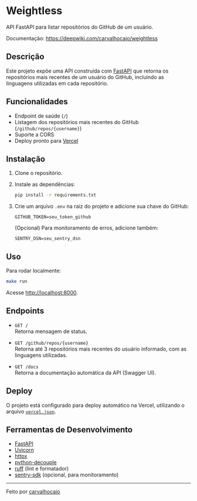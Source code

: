 # Weightless

API FastAPI para listar repositórios do GitHub de um usuário.

Documentação: https://deepwiki.com/carvalhocaio/weightless

## Descrição

Este projeto expõe uma API construída com [FastAPI](https://fastapi.tiangolo.com/) que retorna os repositórios mais recentes de um usuário do GitHub, incluindo as linguagens utilizadas em cada repositório.

## Funcionalidades

- Endpoint de saúde (`/`)
- Listagem dos repositórios mais recentes do GitHub (`/github/repos/{username}`)
- Suporte a CORS
- Deploy pronto para [Vercel](https://vercel.com/)

## Instalação

1. Clone o repositório.
2. Instale as dependências:

   ```sh
   pip install -r requirements.txt
   ```

3. Crie um arquivo `.env` na raiz do projeto e adicione sua chave do GitHub:

   ```
   GITHUB_TOKEN=seu_token_github
   ```

   (Opcional) Para monitoramento de erros, adicione também:
   ```
   SENTRY_DSN=seu_sentry_dsn
   ```

## Uso

Para rodar localmente:

```sh
make run
```

Acesse [http://localhost:8000](http://localhost:8000).

## Endpoints

- `GET /`  
  Retorna mensagem de status.

- `GET /github/repos/{username}`  
  Retorna até 3 repositórios mais recentes do usuário informado, com as linguagens utilizadas.

- `GET /docs`  
  Retorna a documentação automática da API (Swagger UI).

## Deploy

O projeto está configurado para deploy automático na Vercel, utilizando o arquivo [`vercel.json`](vercel.json).

## Ferramentas de Desenvolvimento

- [FastAPI](https://fastapi.tiangolo.com/)
- [Uvicorn](https://www.uvicorn.org/)
- [httpx](https://www.python-httpx.org/)
- [python-decouple](https://github.com/henriquebastos/python-decouple)
- [ruff](https://github.com/astral-sh/ruff) (lint e formatador)
- [sentry-sdk](https://github.com/getsentry/sentry-python) (opcional, para monitoramento)

---

Feito por [carvalhocaio](https://github.com/carvalhocaio)
